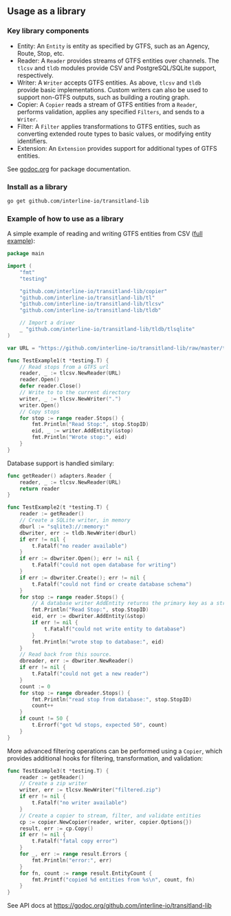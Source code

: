 
## Usage as a library

### Key library components

- Entity: An `Entity` is entity as specified by GTFS, such as an Agency, Route, Stop, etc.
- Reader: A `Reader` provides streams of GTFS entities over channels. The `tlcsv` and `tldb` modules provide CSV and PostgreSQL/SQLite support, respectively.
- Writer: A `Writer` accepts GTFS entities. As above, `tlcsv` and `tldb` provide basic implementations. Custom writers can also be used to support non-GTFS outputs, such as building a routing graph.
- Copier: A `Copier` reads a stream of GTFS entities from a `Reader`, performs validation, applies any specified `Filters`, and sends to a `Writer`.
- Filter: A `Filter` applies transformations to GTFS entities, such as converting extended route types to basic values, or modifying entity identifiers.
- Extension: An `Extension` provides support for additional types of GTFS entities.

See [godoc.org](https://godoc.org/github.com/interline-io/transitland-lib/tl) for package documentation.

### Install as a library

```bash
go get github.com/interline-io/transitland-lib
```

### Example of how to use as a library

A simple example of reading and writing GTFS entities from CSV ([full example](https://github.com/interline-io/transitland-lib/raw/master/internal/testreadme/main_test.go)):

```go
package main

import (
	"fmt"
	"testing"

	"github.com/interline-io/transitland-lib/copier"
	"github.com/interline-io/transitland-lib/tl"
	"github.com/interline-io/transitland-lib/tlcsv"
	"github.com/interline-io/transitland-lib/tldb"

	// Import a driver
	_ "github.com/interline-io/transitland-lib/tldb/tlsqlite"
)

var URL = "https://github.com/interline-io/transitland-lib/raw/master/testdata/gtfs-external/bart.zip"

func TestExample1(t *testing.T) {
	// Read stops from a GTFS url
	reader, _ := tlcsv.NewReader(URL)
	reader.Open()
	defer reader.Close()
	// Write to to the current directory
	writer, _ := tlcsv.NewWriter(".")
	writer.Open()
	// Copy stops
	for stop := range reader.Stops() {
		fmt.Println("Read Stop:", stop.StopID)
		eid, _ := writer.AddEntity(&stop)
		fmt.Println("Wrote stop:", eid)
	}
}
```

Database support is handled similary:

```go
func getReader() adapters.Reader {
	reader, _ := tlcsv.NewReader(URL)
	return reader
}

func TestExample2(t *testing.T) {
	reader := getReader()
	// Create a SQLite writer, in memory
	dburl := "sqlite3://:memory:"
	dbwriter, err := tldb.NewWriter(dburl)
	if err != nil {
		t.Fatalf("no reader available")
	}
	if err := dbwriter.Open(); err != nil {
		t.Fatalf("could not open database for writing")
	}
	if err := dbwriter.Create(); err != nil {
		t.Fatalf("could not find or create database schema")
	}
	for stop := range reader.Stops() {
		// A database writer AddEntity returns the primary key as a string.
		fmt.Println("Read Stop:", stop.StopID)
		eid, err := dbwriter.AddEntity(&stop)
		if err != nil {
			t.Fatalf("could not write entity to database")
		}
		fmt.Println("wrote stop to database:", eid)
	}
	// Read back from this source.
	dbreader, err := dbwriter.NewReader()
	if err != nil {
		t.Fatalf("could not get a new reader")
	}
	count := 0
	for stop := range dbreader.Stops() {
		fmt.Println("read stop from database:", stop.StopID)
		count++
	}
	if count != 50 {
		t.Errorf("got %d stops, expected 50", count)
	}
}
```

More advanced filtering operations can be performed using a `Copier`, which provides additional hooks for filtering, transformation, and validation:

```go
func TestExample3(t *testing.T) {
	reader := getReader()
	// Create a zip writer
	writer, err := tlcsv.NewWriter("filtered.zip")
	if err != nil {
		t.Fatalf("no writer available")
	}
	// Create a copier to stream, filter, and validate entities
	cp := copier.NewCopier(reader, writer, copier.Options{})
	result, err := cp.Copy()
	if err != nil {
		t.Fatalf("fatal copy error")
	}
	for _, err := range result.Errors {
		fmt.Println("error:", err)
	}
	for fn, count := range result.EntityCount {
		fmt.Printf("copied %d entities from %s\n", count, fn)
	}
}
```

See API docs at https://godoc.org/github.com/interline-io/transitland-lib
